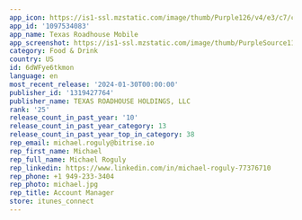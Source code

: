 ```yaml
---
app_icon: https://is1-ssl.mzstatic.com/image/thumb/Purple126/v4/e3/c7/c6/e3c7c681-c6e6-1551-816a-9cc2affb40ee/AppIcon-1x_U007emarketing-0-8-0-85-220.png/1024x1024bb.png
app_id: '1097534083'
app_name: Texas Roadhouse Mobile
app_screenshot: https://is1-ssl.mzstatic.com/image/thumb/PurpleSource114/v4/5f/53/26/5f5326eb-d644-f355-0b04-b6af92ae7102/adf5da05-462d-4417-884d-893efebd2974_TXRH_-_1_-_Apple_-_1242_x_2688.png/1242x2688bb.png
category: Food & Drink
country: US
id: 6dWFye6tkmon
language: en
most_recent_release: '2024-01-30T00:00:00'
publisher_id: '1319427764'
publisher_name: TEXAS ROADHOUSE HOLDINGS, LLC
rank: '25'
release_count_in_past_year: '10'
release_count_in_past_year_category: 13
release_count_in_past_year_top_in_category: 38
rep_email: michael.roguly@bitrise.io
rep_first_name: Michael
rep_full_name: Michael Roguly
rep_linkedin: https://www.linkedin.com/in/michael-roguly-77376710
rep_phone: +1 949-233-3404
rep_photo: michael.jpg
rep_title: Account Manager
store: itunes_connect
---
```


